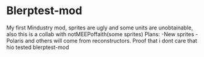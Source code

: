 # Blerptest-mod
My first Mindustry mod, sprites are ugly and some units are unobtainable, also this is a collab with notMEEPoffaith(some sprites)
Plans:
-New sprites
-Polaris and others will come from reconstructors.
 Proof that i dont care that hio tested blerptest-mod
